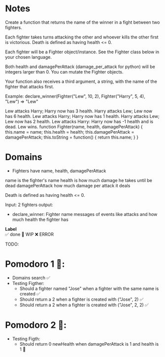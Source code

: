 # Notes

Create a function that returns the name of the winner in a fight between two fighters.

Each fighter takes turns attacking the other and whoever kills the other first is victorious. Death is defined as having health <= 0.

Each fighter will be a Fighter object/instance. See the Fighter class below in your chosen language.

Both health and damagePerAttack (damage_per_attack for python) will be integers larger than 0. You can mutate the Fighter objects.

Your function also receives a third argument, a string, with the name of the fighter that attacks first.

Example:
  declare_winner(Fighter("Lew", 10, 2), Fighter("Harry", 5, 4), "Lew") => "Lew"
  
  Lew attacks Harry; Harry now has 3 health.
  Harry attacks Lew; Lew now has 6 health.
  Lew attacks Harry; Harry now has 1 health.
  Harry attacks Lew; Lew now has 2 health.
  Lew attacks Harry: Harry now has -1 health and is dead. Lew wins.
function Fighter(name, health, damagePerAttack) {
        this.name = name;
        this.health = health;
        this.damagePerAttack = damagePerAttack;
        this.toString = function() { return this.name; }
}

# Domains

- Fighters have name, health, damagePerAttack

name is the fighter's name
health is how much damage he takes until be dead
damagePerAttack how much damage per attack it deals

Death is defined as having health <= 0.

Input: 2  fighters
output: 
  - declare_winner: Fighter name
  messages of events like attacks and how much health the fighter has



**Label**  
✅ done 🚧 WIP ❌ ERROR

TODO:

# Pomodoro 1 🍅:

- Domains search ✅
- Testing Figther:
  - Should a fighter named "Jose" when a fighter with the same name is created ✅
  - Should return a 2 when a fighter is created with ("Jose", 2) ✅
  - Should return a 2 when a fighter is created with ("Jose", 2, 2) ✅

# Pomodoro 2 🍅:
- Testing Figth:
  - Should return 0 newHealth when damagePerAttack is 1 and health is 1 🚧
  
